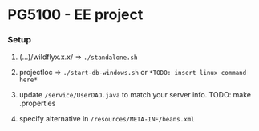 # PG5100 - EE project

### Setup
1) (...)/wildflyx.x.x/ => ```./standalone.sh```

2) projectloc => ```./start-db-windows.sh``` or ```*TODO: insert linux command here*```

3) update ```/service/UserDAO.java``` to match your server info. TODO: make .properties

4) specify alternative in ```/resources/META-INF/beans.xml```

